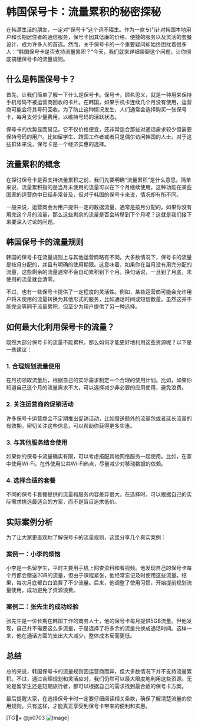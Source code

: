 # 韩国保号卡：流量累积的秘密探秘

在韩漂生活的朋友，一定对“保号卡”这个词不陌生。作为一款专门针对韩国本地用户和长期居住者的通信服务，保号卡因其低廉的价格、便捷的服务以及灵活的套餐设计，成为许多人的首选。然而，关于保号卡的一个重要疑问却始终困扰着很多人：“韩国保号卡是否支持流量累积？”今天，我们就来详细聊聊这个问题，让你彻底搞懂保号卡的流量规则。

## 什么是韩国保号卡？

首先，让我们简单了解一下什么是保号卡。保号卡，顾名思义，就是一种用来保持手机号码不被运营商回收的卡片。在韩国，如果手机卡连续几个月没有使用，运营商可能会将其号码回收。为了防止这种情况发生，人们通常会选择购买一张保号卡，每月支付少量费用，以维持号码的活跃状态。

保号卡的优势显而易见。它不仅价格便宜，还非常适合那些对通话需求较少但需要保持号码的用户。比如留学生、跨国工作者或者只是偶尔访问韩国的人士。对于这些群体来说，保号卡是一个经济实惠的选择。

## 流量累积的概念

在探讨保号卡是否支持流量累积之前，我们先要明确“流量累积”是什么意思。简单来说，流量累积指的是当月未使用的流量可以在下个月继续使用。这种功能在某些国家的运营商中已经非常普及，但对于韩国的保号卡来说，情况却有所不同。

一般来说，运营商会为用户提供一定的数据流量，通常是按月分配的。如果你没有用完这个月的流量，那么这些剩余的流量是否会转移到下个月呢？这就是我们接下来要深入讨论的问题。

## 韩国保号卡的流量规则

韩国的保号卡在流量规则上与其他运营商略有不同。大多数情况下，保号卡的流量是按月分配的，并且有明确的使用期限。这意味着，如果你在当月没有用完分配的流量，这些剩余的流量通常不会自动累积到下个月。换句话说，一旦到了月底，未使用的流量就会清零。

不过，也有一些保号卡提供了一定程度的灵活性。例如，某些运营商可能会允许用户将未使用的流量转换为其他形式的服务，比如通话时间或短信数量。虽然这并不能完全等同于流量累积，但至少为用户提供了另一种选择。

## 如何最大化利用保号卡的流量？

既然大部分保号卡的流量不能累积，那么如何才能更好地利用这些资源呢？以下是一些建议：

### 1. **合理规划流量使用**
   在月初领取流量后，根据自己的实际需求制定一个合理的使用计划。比如，如果你知道自己这个月的流量需求不大，可以选择减少非必要的应用使用，避免浪费。

### 2. **关注运营商的促销活动**
   许多保号卡运营商会不定期推出促销活动，比如赠送额外的流量包或者延长流量的有效期。密切关注这些信息，可以帮助你获得更多实惠。

### 3. **与其他服务结合使用**
   如果你的保号卡流量确实有限，可以考虑搭配其他网络服务一起使用。比如，在家中使用Wi-Fi，在外使用公共Wi-Fi热点，尽量减少对移动数据的依赖。

### 4. **选择合适的套餐**
   不同的保号卡套餐提供的流量和服务内容差异很大。在选择时，可以根据自己的实际需求挑选最适合的方案，而不是盲目追求低价。

## 实际案例分析

为了让大家更直观地了解保号卡的流量规则，这里分享几个真实案例：

### 案例一：小李的烦恼
小李是一名留学生，平时主要用手机上网查资料和看视频。他发现自己的保号卡每个月都会赠送2GB的流量，但由于课程紧张，他经常忘记及时使用这些流量。结果，每次月底都白白浪费了不少流量。后来，他调整了使用习惯，开始提前规划流量使用，成功避免了资源浪费。

### 案例二：张先生的成功经验
张先生是一位长期在韩国工作的商务人士，他的保号卡每月提供5GB流量。但他发现，自己并不需要这么多流量，于是选择了将多余的流量兑换成通话时间。这样一来，他在通话方面的支出大大减少，整体成本反而更低。

## 总结

总的来说，韩国保号卡的流量规则因运营商而异，但大多数情况下并不支持流量累积。不过，通过合理规划和灵活应对，我们仍然可以最大限度地利用这些资源。无论是留学生还是短期旅行者，都可以根据自己的需求找到最合适的保号卡方案。

最后提醒大家，在选择保号卡时一定要仔细阅读相关条款，确保了解清楚流量的使用规则。只有这样，才能真正享受到保号卡带来的便利和实惠。

[TG💪+ @jx0703 ![Image](https://github.com/user-attachments/assets/dbca1d08-cadb-493c-b0ec-ad6f7a83f270)]